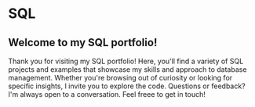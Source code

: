 # SQL
## Welcome to my SQL portfolio!

Thank you for visiting my SQL portfolio! Here, you'll find a variety of SQL projects and examples that showcase my skills and approach to database management. Whether you're browsing out of curiosity or looking for specific insights, I invite you to explore the code. Questions or feedback? I'm always open to a conversation. Feel freee to get in touch!
